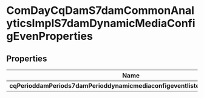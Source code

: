 
# ComDayCqDamS7damCommonAnalyticsImplS7damDynamicMediaConfigEvenProperties

## Properties
Name | Type | Description | Notes
------------ | ------------- | ------------- | -------------
**cqPerioddamPeriods7damPerioddynamicmediaconfigeventlistenerPeriodenabled** | [**ConfigNodePropertyBoolean**](ConfigNodePropertyBoolean.md) |  |  [optional]



